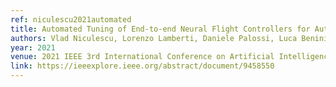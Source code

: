 ```yaml
---
ref: niculescu2021automated
title: Automated Tuning of End-to-end Neural Flight Controllers for Autonomous Nano-drones
authors: Vlad Niculescu, Lorenzo Lamberti, Daniele Palossi, Luca Benini
year: 2021
venue: 2021 IEEE 3rd International Conference on Artificial Intelligence Circuits and Systems (AICAS)
link: https://ieeexplore.ieee.org/abstract/document/9458550
---
```

